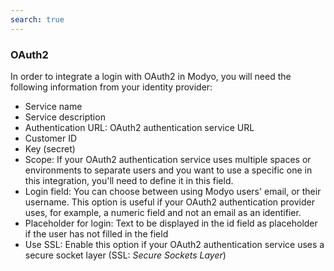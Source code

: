 ```yaml
---
search: true
---
```


### OAuth2

In order to integrate a login with OAuth2 in Modyo, you will need the following information from your identity provider:

- Service name
- Service description
- Authentication URL: OAuth2 authentication service URL
- Customer ID
- Key (secret)
- Scope: If your OAuth2 authentication service uses multiple spaces or environments to separate users and you want to use a specific one in this integration, you'll need to define it in this field.
- Login field: You can choose between using Modyo users' email, or their username. This option is useful if your OAuth2 authentication provider uses, for example, a numeric field and not an email as an identifier.
- Placeholder for login: Text to be displayed in the id field as placeholder if the user has not filled in the field
- Use SSL: Enable this option if your OAuth2 authentication service uses a secure socket layer (SSL: _Secure Sockets Layer_)
